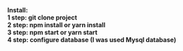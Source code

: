 
<strong><b>Install:</b><strong><br>
1 step: git clone project <br>
2 step: npm install or yarn install <br>
3 step: npm start or yarn start <br>
4 step: configure database (I was used Mysql database)<br>
